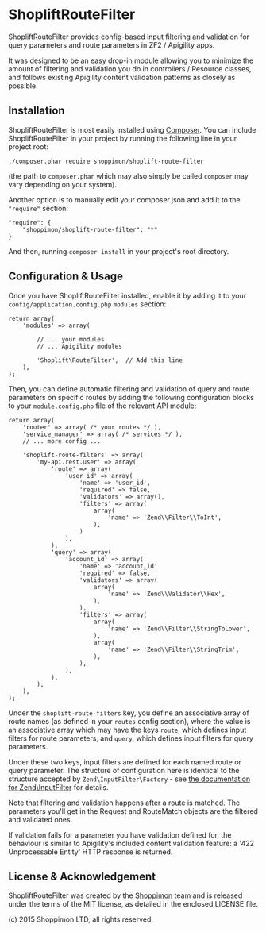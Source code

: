 ShopliftRouteFilter
===================
ShopliftRouteFilter provides config-based input filtering and validation for
query parameters and route parameters in ZF2 / Apigility apps.

It was designed to be an easy drop-in module allowing you to minimize the
amount of filtering and validation you do in controllers / Resource classes,
and follows existing Apigility content validation patterns as closely as
possible.


Installation
------------
ShopliftRouteFilter is most easily installed using
[Composer](http://getcomposer.org). You can include ShopliftRouteFilter in your
project by running the following line in your project root:

    ./composer.phar require shoppimon/shoplift-route-filter

(the path to `composer.phar` which may also simply be called `composer` may
vary depending on your system).

Another option is to manually edit your composer.json and add it to the
`"require"` section:

    "require": {
        "shoppimon/shoplift-route-filter": "*"
    }

And then, running `composer install` in your project's root directory.


Configuration & Usage
---------------------
Once you have ShopliftRouteFilter installed, enable it by adding it to your
`config/application.config.php` `modules` section:

    return array(
        'modules' => array(

            // ... your modules
            // ... Apigility modules

            'Shoplift\RouteFilter',  // Add this line
        ),
    );

Then, you can define automatic filtering and validation of query and route
parameters on specific routes by adding the following configuration blocks
to your `module.config.php` file of the relevant API module:

    return array(
        'router' => array( /* your routes */ ),
        'service_manager' => array( /* services */ ),
        // ... more config ...

        'shoplift-route-filters' => array(
            'my-api.rest.user' => array(
                'route' => array(
                    'user_id' => array(
                        'name' => 'user_id',
                        'required' => false,
                        'validators' => array(),
                        'filters' => array(
                            array(
                                'name' => 'Zend\\Filter\\ToInt',
                            ),
                        )
                    ),
                ),
                'query' => array(
                    'account_id' => array(
                        'name' => 'account_id'
                        'required' => false,
                        'validators' => array(
                            array(
                                'name' => 'Zend\\Validator\\Hex',
                            ),
                        ),
                        'filters' => array(
                            array(
                                'name' => 'Zend\\Filter\\StringToLower',
                            ),
                            array(
                                'name' => 'Zend\\Filter\\StringTrim',
                            ),
                        ),
                    ),
                ),
            ),
        ),
    );

Under the `shoplift-route-filters` key, you define an associative array of
route names (as defined in your `routes` config section), where the value is
an associative array which may have the keys `route`, which defines input
filters for route parameters, and `query`, which defines input filters for
query parameters.

Under these two keys, input filters are defined for each named route or
query parameter. The structure of configuration here is identical to the
structure accepted by `Zend\InputFilter\Factory` - see
[the documentation for Zend\InputFilter](http://framework.zend.com/manual/current/en/modules/zend.input-filter.intro.html)
for details.

Note that filtering and validation happens after a route is matched. The
parameters you'll get in the Request and RouteMatch objects are the filtered
and validated ones.

If validation fails for a parameter you have validation defined for, the behaviour
is similar to Apigility's included content validation feature: a
'422 Unprocessable Entity' HTTP response is returned.


License & Acknowledgement
-------------------------
ShopliftRouteFilter was created by the [Shoppimon](https://www.shoppimon.com/)
team and is released under the terms of the MIT license, as detailed in the
enclosed LICENSE file.

(c) 2015 Shoppimon LTD, all rights reserved.
